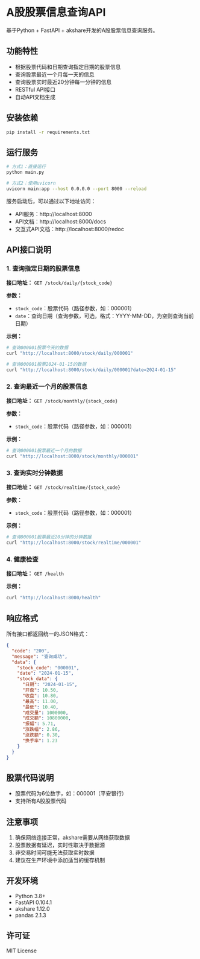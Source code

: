 # A股股票信息查询API

基于Python + FastAPI + akshare开发的A股股票信息查询服务。

## 功能特性

- 根据股票代码和日期查询指定日期的股票信息
- 查询股票最近一个月每一天的信息
- 查询股票实时最近20分钟每一分钟的信息
- RESTful API接口
- 自动API文档生成

## 安装依赖

```bash
pip install -r requirements.txt
```

## 运行服务

```bash
# 方式1：直接运行
python main.py

# 方式2：使用uvicorn
uvicorn main:app --host 0.0.0.0 --port 8000 --reload
```

服务启动后，可以通过以下地址访问：
- API服务：http://localhost:8000
- API文档：http://localhost:8000/docs
- 交互式API文档：http://localhost:8000/redoc

## API接口说明

### 1. 查询指定日期的股票信息

**接口地址：** `GET /stock/daily/{stock_code}`

**参数：**
- `stock_code`：股票代码（路径参数，如：000001）
- `date`：查询日期（查询参数，可选，格式：YYYY-MM-DD，为空则查询当前日期）

**示例：**
```bash
# 查询000001股票今天的数据
curl "http://localhost:8000/stock/daily/000001"

# 查询000001股票2024-01-15的数据
curl "http://localhost:8000/stock/daily/000001?date=2024-01-15"
```

### 2. 查询最近一个月的股票信息

**接口地址：** `GET /stock/monthly/{stock_code}`

**参数：**
- `stock_code`：股票代码（路径参数，如：000001）

**示例：**
```bash
# 查询000001股票最近一个月的数据
curl "http://localhost:8000/stock/monthly/000001"
```

### 3. 查询实时分钟数据

**接口地址：** `GET /stock/realtime/{stock_code}`

**参数：**
- `stock_code`：股票代码（路径参数，如：000001）

**示例：**
```bash
# 查询000001股票最近20分钟的分钟数据
curl "http://localhost:8000/stock/realtime/000001"
```

### 4. 健康检查

**接口地址：** `GET /health`

**示例：**
```bash
curl "http://localhost:8000/health"
```

## 响应格式

所有接口都返回统一的JSON格式：

```json
{
  "code": "200",
  "message": "查询成功",
  "data": {
    "stock_code": "000001",
    "date": "2024-01-15",
    "stock_data": {
      "日期": "2024-01-15",
      "开盘": 10.50,
      "收盘": 10.80,
      "最高": 11.00,
      "最低": 10.40,
      "成交量": 1000000,
      "成交额": 10800000,
      "振幅": 5.71,
      "涨跌幅": 2.86,
      "涨跌额": 0.30,
      "换手率": 1.23
    }
  }
}
```

## 股票代码说明

- 股票代码为6位数字，如：000001（平安银行）
- 支持所有A股股票代码

## 注意事项

1. 确保网络连接正常，akshare需要从网络获取数据
2. 股票数据有延迟，实时性取决于数据源
3. 非交易时间可能无法获取实时数据
4. 建议在生产环境中添加适当的缓存机制

## 开发环境

- Python 3.8+
- FastAPI 0.104.1
- akshare 1.12.0
- pandas 2.1.3

## 许可证

MIT License 